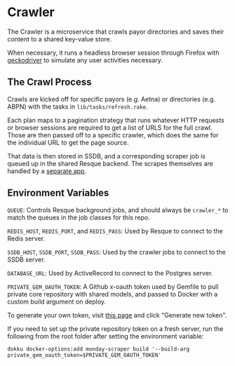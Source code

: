 # Crawler

The Crawler is a microservice that crawls payor directories and saves their content to a shared key-value store.

When necessary, it runs a headless browser session through Firefox with [geckodriver](https://github.com/mozilla/geckodriver/) to simulate any user activities necessary.

## The Crawl Process

Crawls are kicked off for specific payors (e.g. Aetna) or directories (e.g. ABPN) with the tasks in `lib/tasks/refresh.rake`.

Each plan maps to a pagination strategy that runs whatever HTTP requests or browser sessions are required to get a list of URLS for the full crawl. Those are then passed off to a specific crawler, which does the same for the individual URL to get the page source. 

That data is then stored in SSDB, and a corresponding scraper job is queued up in the shared Resque backend. The scrapes themselves are handled by a [separate app](https://github.com/MondayHealth/scraper).

## Environment Variables

`QUEUE`: Controls Resque background jobs, and should always be `crawler_*` to match the queues in the job classes for this repo.

`REDIS_HOST`, `REDIS_PORT`, and `REDIS_PASS`: Used by Resque to connect to the Redis server.

`SSDB_HOST`, `SSDB_PORT`, `SSDB_PASS`: Used by the crawler jobs to connect to the SSDB server.

`DATABASE_URL`: Used by ActiveRecord to connect to the Postgres server.

`PRIVATE_GEM_OAUTH_TOKEN`: A Github x-oauth token used by Gemfile to pull private core repository with shared models, and passed to Docker with a custom build argument on deploy. 

To generate your own token, visit [this page](https://github.com/settings/tokens) and click "Generate new token".

If you need to set up the private repository token on a fresh server, run the following from the root folder after setting the environment variable: 

    dokku docker-options:add monday-scraper build '--build-arg private_gem_oauth_token=$PRIVATE_GEM_OAUTH_TOKEN'
